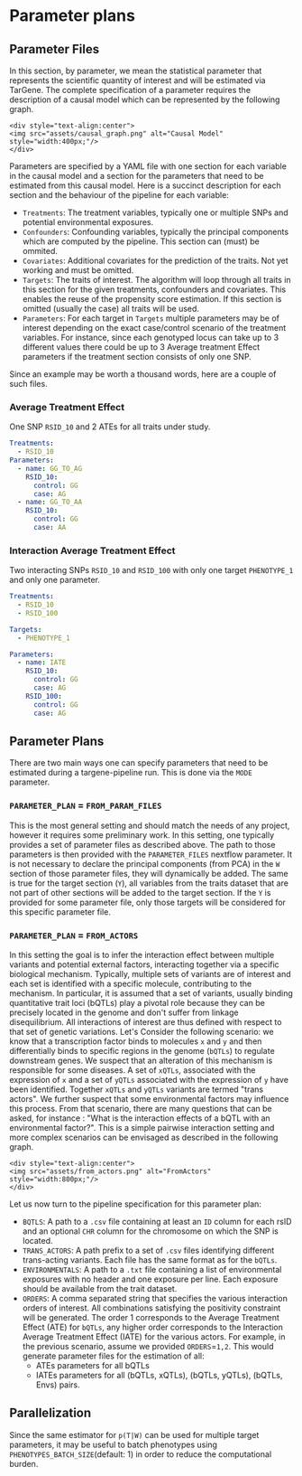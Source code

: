 # Parameter plans

## Parameter Files

In this section, by parameter, we mean the statistical parameter that represents the scientific quantity of interest and will be estimated via TarGene. The complete specification of a parameter requires the description of a causal model which can be represented by the following graph.

```@raw html
<div style="text-align:center">
<img src="assets/causal_graph.png" alt="Causal Model" style="width:400px;"/>
</div>
```

Parameters are specified by a YAML file with one section for each variable in the causal model and a section for the parameters that need to be estimated from this causal model. Here is a succinct description for each section and the behaviour of the pipeline for each variable:

- `Treatments`: The treatment variables, typically one or multiple SNPs and potential environmental exposures.
- `Confounders`: Confounding variables, typically the principal components which are computed by the pipeline. This section can (must) be ommited.
- `Covariates`: Additional covariates for the prediction of the traits. Not yet working and must be omitted.
- `Targets`: The traits of interest. The algorithm will loop through all traits in this section for the given treatments, confounders and covariates. This enables the reuse of the propensity score estimation. If this section is omitted (usually the case) all traits will be used.
- `Parameters`: For each target in `Targets` multiple parameters may be of interest depending on the exact case/control scenario of the treatment variables. For instance, since each genotyped locus can take up to 3 different values there could be up to 3 Average treatment Effect parameters if the treatment section consists of only one SNP.

Since an example may be worth a thousand words, here are a couple of such files.

### Average Treatment Effect

One SNP `RSID_10` and 2 ATEs for all traits under study.

```yaml
Treatments:
  - RSID_10
Parameters:
  - name: GG_TO_AG
    RSID_10:
      control: GG
      case: AG
  - name: GG_TO_AA
    RSID_10:
      control: GG
      case: AA
```

### Interaction Average Treatment Effect

Two interacting SNPs `RSID_10` and `RSID_100` with only one target `PHENOTYPE_1` and only one parameter.

```yaml
Treatments:
  - RSID_10
  - RSID_100

Targets:
  - PHENOTYPE_1

Parameters:
  - name: IATE
    RSID_10:
      control: GG
      case: AG
    RSID_100:
      control: GG
      case: AG
```

## Parameter Plans

There are two main ways one can specify parameters that need to be estimated during a targene-pipeline run. This is done via the `MODE` parameter.

### `PARAMETER_PLAN` = `FROM_PARAM_FILES`

This is the most general setting and should match the needs of any project, however it requires some preliminary work. In this setting, one typically provides a set of parameter files as described above. The path to those parameters is then provided with the `PARAMETER_FILES` nextflow parameter. It is not necessary to declare the principal components (from PCA) in the `W` section of those parameter files, they will dynamically be added. The same is true for the target section (`Y`), all variables from the traits dataset that are not part of other sections will be added to the target section. If the `Y` is provided for some parameter file, only those targets will be considered for this specific parameter file.

### `PARAMETER_PLAN` = `FROM_ACTORS`

In this setting the goal is to infer the interaction effect between multiple variants and potential external factors, interacting together via a specific biological mechanism. Typically, multiple sets of variants are of interest and each set is identified with a specific molecule, contributing to the mechanism. In particular, it is assumed that a set of variants, usually binding quantitative trait loci (bQTLs) play a pivotal role because they can be precisely located in the genome and don't suffer from linkage disequilibrium. All interactions of interest are thus defined with respect to that set of genetic variations. Let's Consider the following scenario: we know that a transcription factor binds to molecules `x` and `y` and then differentially binds to specific regions in the genome (`bQTLs`) to regulate downstream genes. We suspect that an alteration of this mechanism is responsible for some diseases. A set of `xQTLs`, associated with the expression of `x` and a set of `yQTLs` associated with the expression of `y` have been identified. Together `xQTLs` and `yQTLs` variants are termed "trans actors". We further suspect that some environmental factors may influence this process. From that scenario, there are many questions that can be asked, for instance : "What is the interaction effects of a bQTL with an environmental factor?". This is a simple pairwise interaction setting and more complex scenarios can be envisaged as described in the following graph.

```@raw html
<div style="text-align:center">
<img src="assets/from_actors.png" alt="FromActors" style="width:800px;"/>
</div>
```

Let us now turn to the pipeline specification for this parameter plan:

- `BQTLS`: A path to a `.csv` file containing at least an `ID` column for each rsID and an optional `CHR` column for the chromosome on which the SNP is located.
- `TRANS_ACTORS`: A path prefix to a set of `.csv` files identifying different trans-acting variants. Each file has the same format as for the `bQTLs`.
- `ENVIRONMENTALS`: A path to a `.txt` file containing a list of environmental exposures with no header and one exposure per line. Each exposure should be available from the trait dataset.
- `ORDERS`: A comma separated string that specifies the various interaction orders of interest. All combinations satisfying the positivity constraint will be generated. The order 1 corresponds to the Average Treatment Effect (ATE) for `bQTLs`, any higher order corresponds to the Interaction Average Treatment Effect (IATE) for the various actors. For example, in the previous scenario, assume we provided `ORDERS`=`1,2`. This would generate parameter files for the estimation of all:
  - ATEs parameters for all bQTLs
  - IATEs parameters for all (bQTLs, xQTLs), (bQTLs, yQTLs), (bQTLs, Envs) pairs.

## Parallelization

Since the same estimator for `p(T|W)` can be used for multiple target parameters, it may be useful to batch phenotypes using `PHENOTYPES_BATCH_SIZE`(default: 1) in order to reduce the computational burden.
